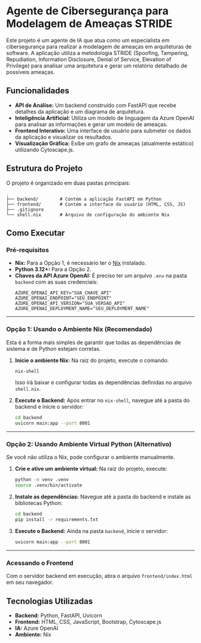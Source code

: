 # Agente de Cibersegurança para Modelagem de Ameaças STRIDE

Este projeto é um agente de IA que atua como um especialista em cibersegurança para realizar a modelagem de ameaças em arquiteturas de software. A aplicação utiliza a metodologia STRIDE (Spoofing, Tampering, Repudiation, Information Disclosure, Denial of Service, Elevation of Privilege) para analisar uma arquitetura e gerar um relatório detalhado de possíveis ameaças.

## Funcionalidades

*   **API de Análise:** Um backend construído com FastAPI que recebe detalhes da aplicação e um diagrama de arquitetura.
*   **Inteligência Artificial:** Utiliza um modelo de linguagem da Azure OpenAI para analisar as informações e gerar um modelo de ameaças.
*   **Frontend Interativo:** Uma interface de usuário para submeter os dados da aplicação e visualizar os resultados.
*   **Visualização Gráfica:** Exibe um grafo de ameaças (atualmente estático) utilizando Cytoscape.js.

## Estrutura do Projeto

O projeto é organizado em duas pastas principais:

```
.
├── backend/        # Contém a aplicação FastAPI em Python
├── frontend/       # Contém a interface do usuário (HTML, CSS, JS)
├── .gitignore
└── shell.nix       # Arquivo de configuração do ambiente Nix
```

## Como Executar

### Pré-requisitos

*   **Nix:** Para a Opção 1, é necessário ter o [Nix](https://nixos.org/download.html) instalado.
*   **Python 3.12+:** Para a Opção 2.
*   **Chaves da API Azure OpenAI:** É preciso ter um arquivo `.env` na pasta `backend` com as suas credenciais:
    ```
    AZURE_OPENAI_API_KEY="SUA_CHAVE_API"
    AZURE_OPENAI_ENDPOINT="SEU_ENDPOINT"
    AZURE_OPENAI_API_VERSION="SUA_VERSAO_API"
    AZURE_OPENAI_DEPLOYMENT_NAME="SEU_DEPLOYMENT_NAME"
    ```

---

### **Opção 1: Usando o Ambiente Nix (Recomendado)**

Esta é a forma mais simples de garantir que todas as dependências de sistema e de Python estejam corretas.

1.  **Inicie o ambiente Nix:**
    Na raiz do projeto, execute o comando:
    ```bash
    nix-shell
    ```
    Isso irá baixar e configurar todas as dependências definidas no arquivo `shell.nix`.

2.  **Execute o Backend:**
    Após entrar no `nix-shell`, navegue até a pasta do backend e inicie o servidor:
    ```bash
    cd backend
    uvicorn main:app --port 8001
    ```

---

### **Opção 2: Usando Ambiente Virtual Python (Alternativo)**

Se você não utiliza o Nix, pode configurar o ambiente manualmente.

1.  **Crie e ative um ambiente virtual:**
    Na raiz do projeto, execute:
    ```bash
    python -m venv .venv
    source .venv/bin/activate
    ```

2.  **Instale as dependências:**
    Navegue até a pasta do backend e instale as bibliotecas Python:
    ```bash
    cd backend
    pip install -r requirements.txt
    ```

3.  **Execute o Backend:**
    Ainda na pasta `backend`, inicie o servidor:
    ```bash
    uvicorn main:app --port 8001
    ```

---

### **Acessando o Frontend**

Com o servidor backend em execução, abra o arquivo `frontend/index.html` em seu navegador.

## Tecnologias Utilizadas

*   **Backend:** Python, FastAPI, Uvicorn
*   **Frontend:** HTML, CSS, JavaScript, Bootstrap, Cytoscape.js
*   **IA:** Azure OpenAI
*   **Ambiente:** Nix
